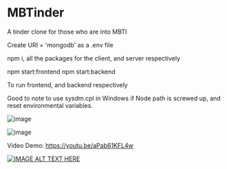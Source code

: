 # MBTinder

A tinder clone for those who are into MBTI

Create URI = 'mongodb'
as a .env file

npm i, all the packages for the client, and server respectively


npm start:frontend
npm start:backend

To run frontend, and backend respectively

Good to note to use sysdm.cpl in Windows if Node path is screwed up, and reset environmental variables.

![image](https://user-images.githubusercontent.com/6617067/187052814-0a6f2a6b-2c23-44ef-ad76-96d5555bbada.png)

![image](https://user-images.githubusercontent.com/6617067/187052854-90ca4c09-01c8-441d-8d83-1f657312e6bc.png)


Video Demo:
https://youtu.be/aPab61KFL4w

[![IMAGE ALT TEXT HERE](https://img.youtube.com/vi/aPab61KFL4w/0.jpg)](https://www.youtube.com/watch?v=aPab61KFL4w)
